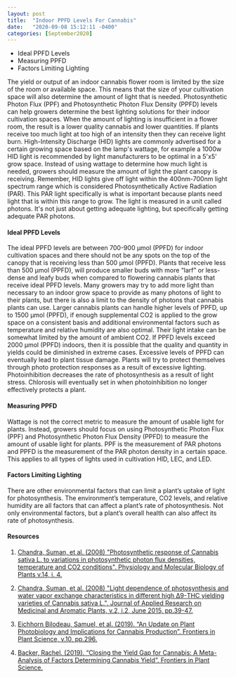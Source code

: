 ```yaml
---
layout: post
title:  "Indoor PPFD Levels For Cannabis"
date:   "2020-09-08 15:12:11 -0400"
categories: [September2020]
---
```





* Ideal PPFD Levels
* Measuring PPFD
* Factors Limiting Lighting 



The yield or output of an indoor cannabis flower room is limited by the size of the room or available space. This means that the size of your cultivation space will also determine the amount of light that is needed. Photosynthetic Photon Flux (PPF) and Photosynthetic Photon Flux Density (PPFD) levels can help growers determine the best lighting solutions for their indoor cultivation spaces. When the amount of lighting is insufficient in a flower room, the result is a lower quality cannabis and lower quantities. If plants receive too much light at too high of an intensity then they can receive light burn. High-Intensity Discharge (HID) lights are commonly advertised for a certain growing space based on the lamp's wattage, for example a 1000w HID light is recommended by light manufacturers to be optimal in a 5'x5' grow space. Instead of using wattage to determine how much light is needed, growers should measure the amount of light the plant canopy is receiving. Remember, HID lights give off light within the 400nm-700nm light spectrum range which is considered Photosynthetically Active Radiation (PAR). This PAR light specifically is what is important because plants need light that is within this range to grow. The light is measured in a unit called photons. It's not just about getting adequate lighting, but specifically getting adequate PAR photons.  



#### Ideal PPFD Levels
The ideal PPFD levels are between 700-900 µmol (PPFD) for indoor cultivation spaces and there should not be any spots on the top of the canopy that is receiving less than 500 µmol (PPFD). Plants that receive less than 500 µmol (PPFD), will produce smaller buds with more “larf” or less-dense and leafy buds when compared to flowering cannabis plants that receive ideal PPFD levels. Many growers may try to add more light than necessary to an indoor grow space to provide as many photons of light to their plants, but there is also a limit to the density of photons that cannabis plants can use. Larger cannabis plants can handle higher levels of PPFD, up to 1500 µmol (PPFD), if enough supplemental CO2 is applied to the grow space on a consistent basis and additional environmental factors such as temperature and relative humidity are also optimal. Their light intake can be somewhat limited by the amount of ambient CO2. If PPFD levels exceed 2000 µmol (PPFD) indoors, then it is possible that the quality and quantity in yields could be diminished in extreme cases. Excessive levels of PPFD can eventually lead to plant tissue damage. Plants will try to protect themselves through photo protection responses as a result of excessive lighting. Photoinhibition decreases the rate of photosynthesis as a result of light stress. Chlorosis will eventually set in when photoinhibition no longer effectively protects a plant. 



#### Measuring PPFD
Wattage is not the correct metric to measure the amount of usable light for plants. Instead, growers should focus on using Photosynthetic Photon Flux (PPF) and Photosynthetic Photon Flux Density (PPFD) to measure the amount of usable light for plants. PPF is the measurement of PAR photons and PPFD is the measurement of the PAR photon density in a certain space. This applies to all types of lights used in cultivation HID, LEC, and LED. 


#### Factors Limiting Lighting
There are other environmental factors that can limit a plant’s uptake of light for photosynthesis. The environment’s temperature, CO2 levels, and relative humidity are all factors that can affect a plant’s rate of photosynthesis. Not only environmental factors, but a plant’s overall health can also affect its rate of photosynthesis. 



#### Resources
1. <a href="https://www.ncbi.nlm.nih.gov/pmc/articles/PMC3550641/pdf/12298_2008_Article_27.pdf"> Chandra, Suman, et al. (2008) "Photosynthetic response of Cannabis sativa L. to variations in photosynthetic photon flux densities, temperature and CO2 conditions". Physiology and Molecular Biology of Plants v.14, i. 4.   
</a>

2. <a href="https://www.sciencedirect.com/science/article/abs/pii/S2214786115000078"> Chandra, Suman, et al. (2008) "Light dependence of photosynthesis and water vapor exchange characteristics in different high Δ9-THC yielding varieties of Cannabis sativa L.". Journal of Applied Research on Medicinal and Aromatic Plants, v.2, i.2, June 2015, pp.39-47.
</a>

3. <a href="https://www.frontiersin.org/article/10.3389/fpls.2019.00296"> Eichhorn Bilodeau, Samuel, et al. (2019). “An Update on Plant Photobiology and Implications for Cannabis Production”. Frontiers in Plant Science, v.10, pp.296. 
</a>

4. <a href="https://www.frontiersin.org/articles/10.3389/fpls.2019.00495"> Backer, Rachel. (2019). “Closing the Yield Gap for Cannabis: A Meta-Analysis of Factors Determining Cannabis Yield”. Frontiers in Plant Science. 
</a>


